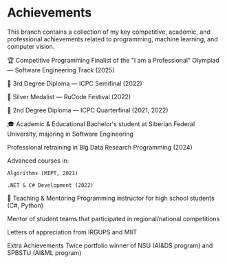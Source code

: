 # Achievements

This branch contains a collection of my key competitive, academic, and professional achievements related to programming, machine learning, and computer vision.


🏆 Competitive Programming
Finalist of the "I am a Professional" Olympiad — Software Engineering Track (2025)

  🥉 3rd Degree Diploma — ICPC Semifinal (2022)

  🥈 Silver Medalist — RuCode Festival (2022)

  🥈 2nd Degree Diploma — ICPC Quarterfinal (2021, 2022)

🎓 Academic & Educational
  Bachelor's student at Siberian Federal University, majoring in Software Engineering

  Professional retraining in Big Data Research Programming (2024)

  Advanced courses in:

    Algorithms (MIPT, 2021)

    .NET & C# Development (2022)

💼 Teaching & Mentoring
  Programming instructor for high school students (C#, Python)

  Mentor of student teams that participated in regional/national competitions

  Letters of appreciation from IRGUPS and MIIT

Extra Achievements
  Twice portfolio winner of NSU (AI&DS program) and SPBSTU (AI&ML program)
